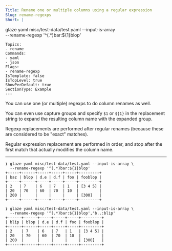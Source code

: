 ```yaml
---
Title: Rename one or multiple columns using a regular expression
Slug: rename-regexps
Short: |
  ```
  glaze yaml misc/test-data/test.yaml --input-is-array \
  --rename-regexp '^(.*)bar:${1}blop'
  ```
Topics:
- rename
Commands:
- yaml
- json
Flags:
- rename-regexp
IsTemplate: false
IsTopLevel: true
ShowPerDefault: true
SectionType: Example
---
```

You can use one (or multiple) regexps to do column renames as well. 

You can even use capture groups and specify `$1` or `${1}` in the replacement 
string to expand the resulting column name with the expanded group.

Regexp replacements are performed after regular renames (because these 
are considered to be "exact" matches). 

Regular expression replacement are performed in order, and stop after the 
first match that actually modifies the column name.

---

```
❯ glaze yaml misc/test-data/test.yaml --input-is-array \
  --rename-regexp '^(.*)bar:${1}blop'
+-----+------+-----+-----+-----+---------+
| baz | blop | d.e | d.f | foo | fooblop |
+-----+------+-----+-----+-----+---------+
| 2   | 7    | 6   | 7   | 1   | [3 4 5] |
| 20  | 70   | 60  | 70  | 10  |         |
| 200 |      |     |     |     | [300]   |
+-----+------+-----+-----+-----+---------+
```

```
❯ glaze yaml misc/test-data/test.yaml --input-is-array \
  --rename-regexp '^(.*)bar:${1}blop','b..:blip'
+------+------+-----+-----+-----+---------+
| blip | blop | d.e | d.f | foo | fooblop |
+------+------+-----+-----+-----+---------+
| 2    | 7    | 6   | 7   | 1   | [3 4 5] |
| 20   | 70   | 60  | 70  | 10  |         |
| 200  |      |     |     |     | [300]   |
+------+------+-----+-----+-----+---------+
```